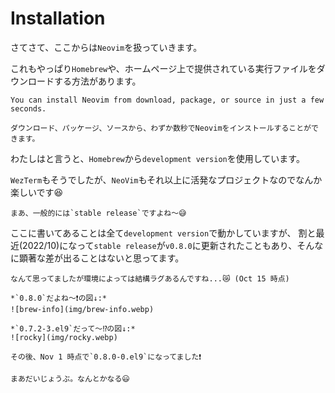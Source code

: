 # Installation

さてさて、ここからは`Neovim`を扱っていきます。

これもやっぱり`Homebrew`や、ホームページ上で提供されている実行ファイルをダウンロードする方法があります。

~~~admonish info title="[Installing Neovim](https://github.com/neovim/neovim/wiki/Installing-Neovim)"
You can install Neovim from download, package, or source in just a few seconds.

ダウンロード、パッケージ、ソースから、わずか数秒でNeovimをインストールすることができます。
~~~

わたしはと言うと、`Homebrew`から`development version`を使用しています。

`WezTerm`もそうでしたが、`NeoVim`もそれ以上に活発なプロジェクトなのでなんか楽しいです😆

~~~admonish note
まあ、一般的には`stable release`ですよね〜😅
~~~

ここに書いてあることは全て`development version`で動かしていますが、
割と最近(2022/10)になって`stable release`が`v0.8.0`に更新されたこともあり、そんなに顕著な差が出ることはないと思ってます。

~~~admonish warning
なんて思ってましたが環境によっては結構ラグあるんですね...😿 (Oct 15 時点)

*`0.8.0`だよね〜❗の図↓:*
![brew-info](img/brew-info.webp)

*`0.7.2-3.el9`だって〜⁉️の図↓:*
![rocky](img/rocky.webp)

その後、Nov 1 時点で`0.8.0-0.el9`になってました❗
~~~

```admonish success
まあだいじょうぶ。なんとかなる😃
```
